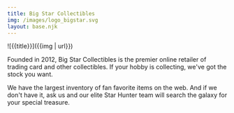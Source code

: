 ```yaml
---
title: Big Star Collectibles
img: /images/logo_bigstar.svg
layout: base.njk
---
```


![{{title}}]({{img | url}})

Founded in 2012, Big Star Collectibles is the premier online retailer of trading card and other collectibles. If your hobby is collecting, we've got the stock you want.

We have the largest inventory of fan favorite items on the web. And if we don't have it, ask us and our elite Star Hunter team will search the galaxy for your special treasure.

